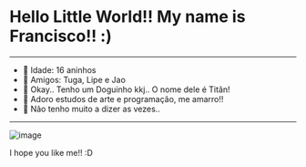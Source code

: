 # Hello Little World!! My name is Francisco!! :)
__________________________________________________________________________________________________________________________
- 💖 Idade: 16 aninhos
- 🌱 Amigos: Tuga, Lipe e Jao
- 🐶 Okay.. Tenho um Doguinho kkj.. O nome dele é Titân!
- 🤔 Adoro estudos de arte e programação, me amarro!!
- 💬 Não tenho muito a dizer as vezes..
__________________________________________________________________________________________________________________________

![image](https://github.com/BatataDeCodigos/BatataDeCodigos/assets/134552777/91ad2806-9742-4e2a-91e0-3f1298da89a3) 

I hope you like me!! :D



